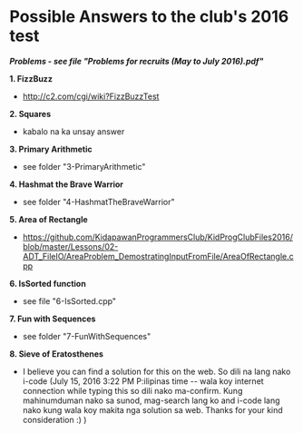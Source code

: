 # Possible Answers to the club's 2016 test

**_Problems - see file "Problems for recruits (May to July 2016).pdf"_**

**1. FizzBuzz**
 - http://c2.com/cgi/wiki?FizzBuzzTest

**2. Squares**
 - kabalo na ka unsay answer

**3. Primary Arithmetic**
 - see folder "3-PrimaryArithmetic"

**4. Hashmat the Brave Warrior**
 - see folder "4-HashmatTheBraveWarrior"
 
**5. Area of Rectangle**
 - https://github.com/KidapawanProgrammersClub/KidProgClubFiles2016/blob/master/Lessons/02-ADT_FileIO/AreaProblem_DemostratingInputFromFile/AreaOfRectangle.cpp
 
**6. IsSorted function**
 - see file "6-IsSorted.cpp"
 
**7. Fun with Sequences**
 - see folder "7-FunWithSequences"
 
**8. Sieve of Eratosthenes**
 -  I believe you can find a solution for this on the web. So dili na lang nako i-code (July 15, 2016 3:22 PM P:ilipinas time -- wala koy internet connection while typing this so dili nako ma-confirm. Kung mahinumduman nako sa sunod, mag-search lang ko and i-code lang nako kung wala koy makita nga solution sa web. Thanks for your kind consideration :) )

